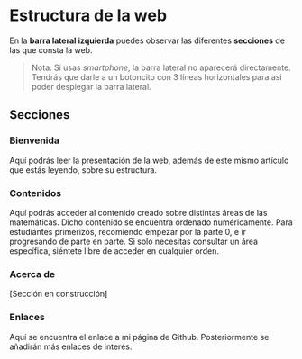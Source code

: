 # Estructura de la web

En la **barra lateral izquierda** puedes observar las diferentes **secciones** de las que consta la web.

> Nota: Si usas *smartphone*, la barra lateral no aparecerá directamente. Tendrás que darle a un botoncito con 3 líneas horizontales para asi poder desplegar la barra lateral.

## Secciones

### Bienvenida

Aquí podrás leer la presentación de la web, además de este mismo artículo que estás leyendo, sobre su estructura.

### Contenidos

Aquí podrás acceder al contenido creado sobre distintas áreas de las matemáticas.
Dicho contenido se encuentra ordenado numéricamente. Para estudiantes primerizos, recomiendo empezar por la parte 0, e ir progresando
de parte en parte. Si solo necesitas consultar un área específica, siéntete libre de acceder en cualquier orden.

### Acerca de

[Sección en construcción]

### Enlaces

Aquí se encuentra el enlace a mi página de Github.
Posteriormente se añadirán más enlaces de interés.
